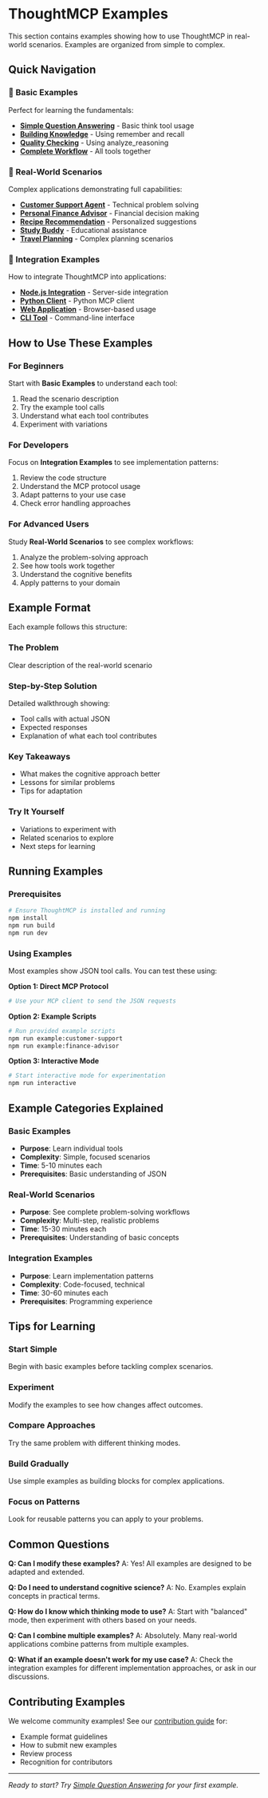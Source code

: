 # ThoughtMCP Examples

This section contains examples showing how to use ThoughtMCP in real-world scenarios. Examples are organized from simple to complex.

## Quick Navigation

### 🚀 Basic Examples

Perfect for learning the fundamentals:

- **[Simple Question Answering](basic/simple-qa.md)** - Basic think tool usage
- **[Building Knowledge](basic/building-knowledge.md)** - Using remember and recall
- **[Quality Checking](basic/quality-checking.md)** - Using analyze_reasoning
- **[Complete Workflow](basic/complete-workflow.md)** - All tools together

### 🏢 Real-World Scenarios

Complex applications demonstrating full capabilities:

- **[Customer Support Agent](real-world/customer-support.md)** - Technical problem solving
- **[Personal Finance Advisor](real-world/finance-advisor.md)** - Financial decision making
- **[Recipe Recommendation](real-world/recipe-recommendation.md)** - Personalized suggestions
- **[Study Buddy](real-world/study-buddy.md)** - Educational assistance
- **[Travel Planning](real-world/travel-planner.md)** - Complex planning scenarios

### 🔧 Integration Examples

How to integrate ThoughtMCP into applications:

- **[Node.js Integration](integration/nodejs.md)** - Server-side integration
- **[Python Client](integration/python.md)** - Python MCP client
- **[Web Application](integration/web-app.md)** - Browser-based usage
- **[CLI Tool](integration/cli.md)** - Command-line interface

## How to Use These Examples

### For Beginners

Start with **Basic Examples** to understand each tool:

1. Read the scenario description
2. Try the example tool calls
3. Understand what each tool contributes
4. Experiment with variations

### For Developers

Focus on **Integration Examples** to see implementation patterns:

1. Review the code structure
2. Understand the MCP protocol usage
3. Adapt patterns to your use case
4. Check error handling approaches

### For Advanced Users

Study **Real-World Scenarios** to see complex workflows:

1. Analyze the problem-solving approach
2. See how tools work together
3. Understand the cognitive benefits
4. Apply patterns to your domain

## Example Format

Each example follows this structure:

### The Problem

Clear description of the real-world scenario

### Step-by-Step Solution

Detailed walkthrough showing:

- Tool calls with actual JSON
- Expected responses
- Explanation of what each tool contributes

### Key Takeaways

- What makes the cognitive approach better
- Lessons for similar problems
- Tips for adaptation

### Try It Yourself

- Variations to experiment with
- Related scenarios to explore
- Next steps for learning

## Running Examples

### Prerequisites

```bash
# Ensure ThoughtMCP is installed and running
npm install
npm run build
npm run dev
```

### Using Examples

Most examples show JSON tool calls. You can test these using:

**Option 1: Direct MCP Protocol**

```bash
# Use your MCP client to send the JSON requests
```

**Option 2: Example Scripts**

```bash
# Run provided example scripts
npm run example:customer-support
npm run example:finance-advisor
```

**Option 3: Interactive Mode**

```bash
# Start interactive mode for experimentation
npm run interactive
```

## Example Categories Explained

### Basic Examples

- **Purpose**: Learn individual tools
- **Complexity**: Simple, focused scenarios
- **Time**: 5-10 minutes each
- **Prerequisites**: Basic understanding of JSON

### Real-World Scenarios

- **Purpose**: See complete problem-solving workflows
- **Complexity**: Multi-step, realistic problems
- **Time**: 15-30 minutes each
- **Prerequisites**: Understanding of basic concepts

### Integration Examples

- **Purpose**: Learn implementation patterns
- **Complexity**: Code-focused, technical
- **Time**: 30-60 minutes each
- **Prerequisites**: Programming experience

## Tips for Learning

### Start Simple

Begin with basic examples before tackling complex scenarios.

### Experiment

Modify the examples to see how changes affect outcomes.

### Compare Approaches

Try the same problem with different thinking modes.

### Build Gradually

Use simple examples as building blocks for complex applications.

### Focus on Patterns

Look for reusable patterns you can apply to your problems.

## Common Questions

**Q: Can I modify these examples?**
A: Yes! All examples are designed to be adapted and extended.

**Q: Do I need to understand cognitive science?**
A: No. Examples explain concepts in practical terms.

**Q: How do I know which thinking mode to use?**
A: Start with "balanced" mode, then experiment with others based on your needs.

**Q: Can I combine multiple examples?**
A: Absolutely. Many real-world applications combine patterns from multiple examples.

**Q: What if an example doesn't work for my use case?**
A: Check the integration examples for different implementation approaches, or ask in our discussions.

## Contributing Examples

We welcome community examples! See our [contribution guide](../development/contributing.md) for:

- Example format guidelines
- How to submit new examples
- Review process
- Recognition for contributors

---

_Ready to start? Try [Simple Question Answering](basic/simple-qa.md) for your first example._
